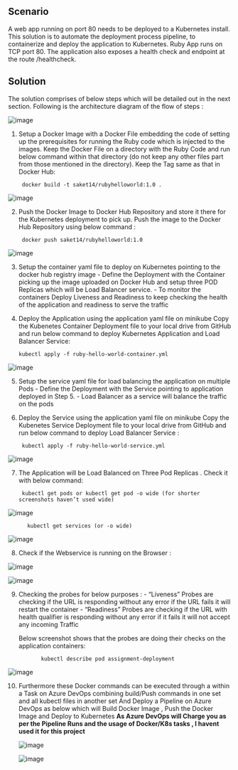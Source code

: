 Scenario
---

A web app running on port 80 needs to be deployed to a Kubernetes install. This solution is to automate the deployment process pipeline, to containerize and deploy the application to Kubernetes. Ruby App runs on TCP port 80. The application also exposes a health check and endpoint at the route /healthcheck.

Solution
----

The solution comprises of below steps which will be detailed out in the next section. Following is the architecture diagram of the flow of steps :

![image](https://user-images.githubusercontent.com/68593337/120642718-ddc6e180-c492-11eb-896d-afd58db069c4.png)

1) Setup a Docker Image with a Docker File embedding the code of setting up the prerequisites for running the Ruby code which is injected to the images. Keep the Docker File on a directory with the Ruby Code and run below command within that directory (do not keep any other files part from those mentioned in the directory). Keep the Tag same as that in Docker Hub:

        docker build -t saket14/rubyhelloworld:1.0 .
    
![image](https://user-images.githubusercontent.com/68593337/120638631-fd0f4000-c48d-11eb-85fe-bd916769e7fb.png)

2) Push the Docker Image to Docker Hub Repository and store it there for the Kubernetes deployment to pick up. Push the image to the Docker Hub Repository using below command :

        docker push saket14/rubyhelloworld:1.0
    
![image](https://user-images.githubusercontent.com/68593337/120638697-144e2d80-c48e-11eb-8003-ed13ff93a58f.png)

3) Setup the container yaml file to deploy on Kubernetes pointing to the docker hub registry image - Define the Deployment with the Container picking up the image uploaded on Docker Hub and setup three POD Replicas which will be Load Balancer service. - To monitor the containers Deploy Liveness and Readiness to keep checking the health of the application and readiness to serve the traffic

4) Deploy the Application using the application yaml file on minikube Copy the Kubenetes Container Deployment file to your local drive from GitHub and run below command to deploy Kubernetes Application and Load Balancer Service:

       kubectl apply -f ruby-hello-world-container.yml
![image](https://user-images.githubusercontent.com/68593337/120640257-e10c9e00-c48f-11eb-8084-02ae353cf7ad.png)

5) Setup the service yaml file for load balancing the application on multiple Pods - Define the Deployment with the Service pointing to application deployed in Step 5. - Load Balancer as a service will balance the traffic on the pods

6) Deploy the Service using the application yaml file on minikube Copy the Kubenetes Service Deployment file to your local drive from GitHub and run below command to deploy Load Balancer Service :

        kubectl apply -f ruby-hello-world-service.yml
        
 ![image](https://user-images.githubusercontent.com/68593337/120641813-b885a380-c491-11eb-9105-8d3d59bf3b62.png)

7) The Application will be Load Balanced on Three Pod Replicas . Check it with below command: 

        kubectl get pods or kubectl get pod -o wide (for shorter screenshots haven’t used wide)

![image](https://user-images.githubusercontent.com/68593337/120642165-2af68380-c492-11eb-950c-8a9cbd2e43f6.png)

          kubectl get services (or -o wide)

![image](https://user-images.githubusercontent.com/68593337/120642208-3ba6f980-c492-11eb-8d67-f9f73ed439e3.png)

8) Check if the Webservice is running on the Browser :

![image](https://user-images.githubusercontent.com/68593337/120643035-44e49600-c493-11eb-9338-4080233fb849.png)

![image](https://user-images.githubusercontent.com/68593337/120643064-4f9f2b00-c493-11eb-803a-d83c908828fc.png)

9) Checking the probes for below purposes : 
        - “Liveness” Probes are checking if the URL is responding without any error if the URL fails it will restart the container 
        - “Readiness” Probes are checking if the URL with health qualifier is responding without any error if it fails it will not accept any incoming Traffic

    Below screenshot shows that the probes are doing their checks on the application containers:

              kubectl describe pod assignment-deployment

![image](https://user-images.githubusercontent.com/68593337/120650104-123e9b80-c49b-11eb-9a45-ee6672f0c31c.png)

10) Furthermore these Docker commands can be executed through a within a Task on Azure DevOps combining build/Push commands in one set and all kubectl files in another set
    And Deploy a Pipeline on Azure DevOps as below which will Build Docker Image , Push the Docker Image and Deploy to Kubernetes
    **As Azure DevOps will Charge you as per the Pipeline Runs and the usage of Docker/K8s tasks , I havent used it for this project**
    
    ![image](https://user-images.githubusercontent.com/68593337/120675780-02cb4c80-c4b3-11eb-936a-c459d1cb7f6b.png)


    ![image](https://user-images.githubusercontent.com/68593337/120675489-bed84780-c4b2-11eb-9efd-ef6ced394d3c.png)

    
